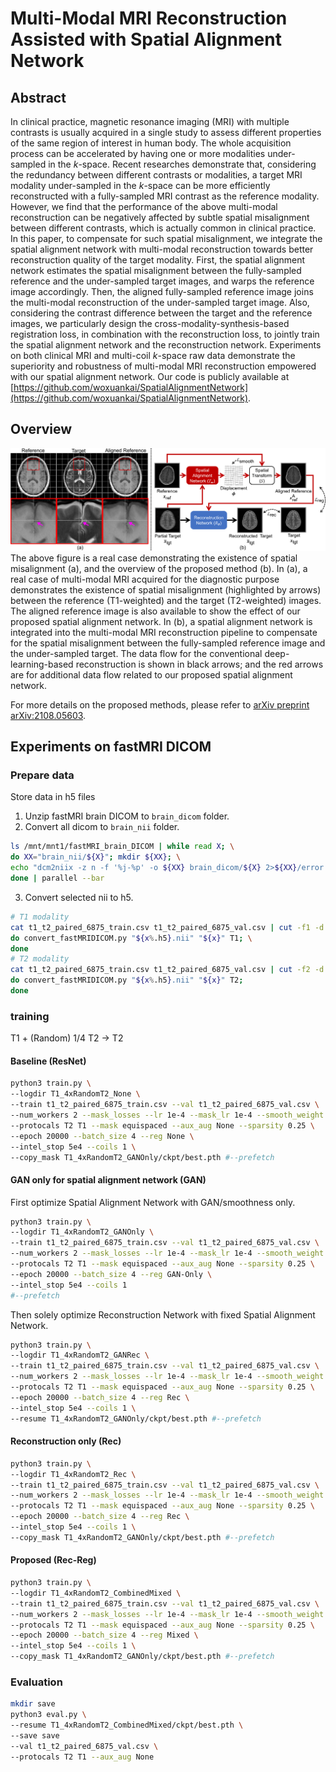 # Multi-Modal MRI Reconstruction Assisted with Spatial Alignment Network
## Abstract
In clinical practice, magnetic resonance imaging (MRI) with multiple contrasts
is usually acquired in a single study
to assess different properties of the same region of interest in human body.
The whole acquisition process can be accelerated
by having one or more modalities under-sampled in the $k$-space. 
Recent researches demonstrate that,
considering the redundancy between different contrasts or modalities,
a target MRI modality under-sampled in the $k$-space can be more efficiently reconstructed
with a fully-sampled MRI contrast as the reference modality.
However, we find that the performance of the above multi-modal reconstruction
can be negatively affected by subtle spatial misalignment between different contrasts,
which is actually common in clinical practice.
In this paper, to compensate for such spatial misalignment,
we integrate the spatial alignment network with multi-modal reconstruction
towards better reconstruction quality of the target modality.
First, the spatial alignment network estimates the spatial misalignment
between the fully-sampled reference and the under-sampled target images,
and warps the reference image accordingly.
Then, the aligned fully-sampled reference image joins the multi-modal reconstruction
of the under-sampled target image.
Also, considering the contrast difference between the target and the reference images,
we particularly design the cross-modality-synthesis-based registration loss,
in combination with the reconstruction loss,
to jointly train the spatial alignment network and the reconstruction network.
Experiments on both clinical MRI and multi-coil $k$-space raw data
demonstrate the superiority and robustness of
multi-modal MRI reconstruction empowered with our spatial alignment network.
Our code is publicly available at [https://github.com/woxuankai/SpatialAlignmentNetwork](https://github.com/woxuankai/SpatialAlignmentNetwork).

## Overview
![Overview](asserts/overview.png)
The above figure is a real case demonstrating
the existence of spatial misalignment (a), and the overview of the proposed method (b).
In (a), a real case of multi-modal
MRI acquired for the diagnostic purpose demonstrates the existence
of spatial misalignment (highlighted by arrows) between the reference
(T1-weighted) and the target (T2-weighted) images.
The aligned reference image is also available to show
the effect of our proposed spatial alignment network.
In (b), a spatial alignment network is integrated into the multi-modal MRI reconstruction pipeline
to compensate for the spatial misalignment between the fully-sampled
reference image and the under-sampled target. The data flow for the
conventional deep-learning-based reconstruction is shown in black
arrows; and the red arrows are for additional data flow related to
our proposed spatial alignment network.

For more details on the proposed methods, please refer to [arXiv preprint arXiv:2108.05603](https://arxiv.org/abs/2108.05603).

## Experiments on fastMRI DICOM
### Prepare data
Store data in h5 files
1. Unzip fastMRI brain DICOM to `brain_dicom` folder.
2. Convert all dicom to `brain_nii` folder.
```bash
ls /mnt/mnt1/fastMRI_brain_DICOM | while read X; \
do XX="brain_nii/${X}"; mkdir ${XX}; \
echo "dcm2niix -z n -f '%j-%p' -o ${XX} brain_dicom/${X} 2>${XX}/error.log 1>${XX}/out.log"; \
done | parallel --bar
```
3. Convert selected nii to h5.
```bash
# T1 modality
cat t1_t2_paired_6875_train.csv t1_t2_paired_6875_val.csv | cut -f1 -d ',' | while read x; \
do convert_fastMRIDICOM.py "${x%.h5}.nii" "${x}" T1; \
done
# T2 modality
cat t1_t2_paired_6875_train.csv t1_t2_paired_6875_val.csv | cut -f2 -d ',' | while read x; \
do convert_fastMRIDICOM.py "${x%.h5}.nii" "${x}" T2;
done
```

### training
T1 + (Random) 1/4 T2 -> T2
#### Baseline (ResNet)
```bash
python3 train.py \
--logdir T1_4xRandomT2_None \
--train t1_t2_paired_6875_train.csv --val t1_t2_paired_6875_val.csv \
--num_workers 2 --mask_losses --lr 1e-4 --mask_lr 1e-4 --smooth_weight 100 \
--protocals T2 T1 --mask equispaced --aux_aug None --sparsity 0.25 \
--epoch 20000 --batch_size 4 --reg None \
--intel_stop 5e4 --coils 1 \
--copy_mask T1_4xRandomT2_GANOnly/ckpt/best.pth #--prefetch
```

#### GAN only for spatial alignment network (GAN)
First optimize Spatial Alignment Network with GAN/smoothness only.
```bash
python3 train.py \
--logdir T1_4xRandomT2_GANOnly \
--train t1_t2_paired_6875_train.csv --val t1_t2_paired_6875_val.csv \
--num_workers 2 --mask_losses --lr 1e-4 --mask_lr 1e-4 --smooth_weight 100 \
--protocals T2 T1 --mask equispaced --aux_aug None --sparsity 0.25 \
--epoch 20000 --batch_size 4 --reg GAN-Only \
--intel_stop 5e4 --coils 1 
#--prefetch
```
Then solely optimize Reconstruction Network with fixed Spatial Alignment Network.
```bash
python3 train.py \
--logdir T1_4xRandomT2_GANRec \
--train t1_t2_paired_6875_train.csv --val t1_t2_paired_6875_val.csv \
--num_workers 2 --mask_losses --lr 1e-4 --mask_lr 1e-4 --smooth_weight 100 \
--protocals T2 T1 --mask equispaced --aux_aug None --sparsity 0.25 \
--epoch 20000 --batch_size 4 --reg Rec \
--intel_stop 5e4 --coils 1 \
--resume T1_4xRandomT2_GANOnly/ckpt/best.pth #--prefetch
```
#### Reconstruction only (Rec)
```bash
python3 train.py \
--logdir T1_4xRandomT2_Rec \
--train t1_t2_paired_6875_train.csv --val t1_t2_paired_6875_val.csv \
--num_workers 2 --mask_losses --lr 1e-4 --mask_lr 1e-4 --smooth_weight 100 \
--protocals T2 T1 --mask equispaced --aux_aug None --sparsity 0.25 \
--epoch 20000 --batch_size 4 --reg Rec \
--intel_stop 5e4 --coils 1 \
--copy_mask T1_4xRandomT2_GANOnly/ckpt/best.pth #--prefetch
```

#### Proposed (Rec-Reg)
```bash
python3 train.py \
--logdir T1_4xRandomT2_CombinedMixed \
--train t1_t2_paired_6875_train.csv --val t1_t2_paired_6875_val.csv \
--num_workers 2 --mask_losses --lr 1e-4 --mask_lr 1e-4 --smooth_weight 100 \
--protocals T2 T1 --mask equispaced --aux_aug None --sparsity 0.25 \
--epoch 20000 --batch_size 4 --reg Mixed \
--intel_stop 5e4 --coils 1 \
--copy_mask T1_4xRandomT2_GANOnly/ckpt/best.pth #--prefetch
```

### Evaluation
```bash
mkdir save
python3 eval.py \
--resume T1_4xRandomT2_CombinedMixed/ckpt/best.pth \
--save save
--val t1_t2_paired_6875_val.csv \
--protocals T2 T1 --aux_aug None
```
